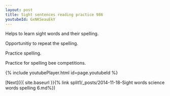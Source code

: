 ```yaml
---
layout: post
title: Sight sentences reading practice 986
youtubeId: GxNKSeauEkY
---
```

 
 
Helps to learn sight words and their spelling.

Opportunitiy to repeat the spelling. 

Practice spelling. 
 
Practice for spelling bee competitions. 
 
{% include youtubePlayer.html id=page.youtubeId %}
 
 

[Next]({{ site.baseurl }}{% link  split1/_posts/2014-11-18-Sight words science words spelling 6.md%})
 
